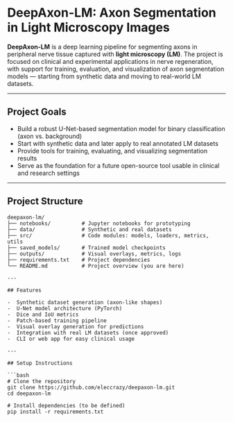 # DeepAxon-LM: Axon Segmentation in Light Microscopy Images

**DeepAxon-LM** is a deep learning pipeline for segmenting axons in peripheral nerve tissue captured with **light microscopy (LM)**. The project is focused on clinical and experimental applications in nerve regeneration, with support for training, evaluation, and visualization of axon segmentation models — starting from synthetic data and moving to real-world LM datasets.

---

## Project Goals

- Build a robust U-Net-based segmentation model for binary classification (axon vs. background)
- Start with synthetic data and later apply to real annotated LM datasets
- Provide tools for training, evaluating, and visualizing segmentation results
- Serve as the foundation for a future open-source tool usable in clinical and research settings

---

## Project Structure
```plaintext
deepaxon-lm/
├── notebooks/          # Jupyter notebooks for prototyping
├── data/               # Synthetic and real datasets
├── src/                # Code modules: models, loaders, metrics, utils
├── saved_models/       # Trained model checkpoints
├── outputs/            # Visual overlays, metrics, logs
├── requirements.txt    # Project dependencies
└── README.md           # Project overview (you are here)

---

## Features

-  Synthetic dataset generation (axon-like shapes)
-  U-Net model architecture (PyTorch)
-  Dice and IoU metrics
-  Patch-based training pipeline
-  Visual overlay generation for predictions
-  Integration with real LM datasets (once approved)
-  CLI or web app for easy clinical usage

---

## Setup Instructions

```bash
# Clone the repository
git clone https://github.com/eleccrazy/deepaxon-lm.git
cd deepaxon-lm

# Install dependencies (to be defined)
pip install -r requirements.txt
